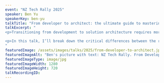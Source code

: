 ```yaml
---
event: "NZ Tech Rally 2025"
speaker: Ben Yu
speakerKey: ben-yu
talkTitle: "From developer to architect: the ultimate guide to mastering the transition"
talkExcerpt: "  
<p>Transitioning from development to solution architecture requires more than just technical expertise—it demands a shift in mindset, problem-solving approach, and communication skills.</p>

<p>In this talk, I’ll break down the critical differences between the roles, highlight the key skills you need to develop, and address the common pitfalls many face during the transition. Whether you're actively making this move or just exploring the path, you'll walk away with actionable steps to accelerate your growth and establish yourself as a successful solution architect.</p>
"
featuredImage: /assets/images/talks/2025/from-developer-to-architect.jpg
featuredImageAlt: "Ben's picture with text: NZ Tech Rally. From Developer to Architect. A talk by Ben Yu, Enterprise Architect @ Lotto New Zealand"
featuredImageType: image/jpg
featuredImageWidth: 1280
featuredImageHeight: 720
talkRecordingID:        
---
```

